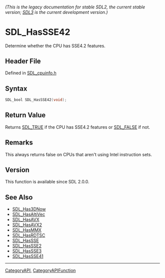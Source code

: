 ###### (This is the legacy documentation for stable SDL2, the current stable version; [SDL3](https://wiki.libsdl.org/SDL3/) is the current development version.)
# SDL_HasSSE42

Determine whether the CPU has SSE4.2 features.

## Header File

Defined in [SDL_cpuinfo.h](https://github.com/libsdl-org/SDL/blob/SDL2/include/SDL_cpuinfo.h)

## Syntax

```c
SDL_bool SDL_HasSSE42(void);

```

## Return Value

Returns [SDL_TRUE](SDL_TRUE) if the CPU has SSE4.2 features or
[SDL_FALSE](SDL_FALSE) if not.

## Remarks

This always returns false on CPUs that aren't using Intel instruction sets.

## Version

This function is available since SDL 2.0.0.

## See Also

* [SDL_Has3DNow](SDL_Has3DNow)
* [SDL_HasAltiVec](SDL_HasAltiVec)
* [SDL_HasAVX](SDL_HasAVX)
* [SDL_HasAVX2](SDL_HasAVX2)
* [SDL_HasMMX](SDL_HasMMX)
* [SDL_HasRDTSC](SDL_HasRDTSC)
* [SDL_HasSSE](SDL_HasSSE)
* [SDL_HasSSE2](SDL_HasSSE2)
* [SDL_HasSSE3](SDL_HasSSE3)
* [SDL_HasSSE41](SDL_HasSSE41)

----
[CategoryAPI](CategoryAPI), [CategoryAPIFunction](CategoryAPIFunction)

